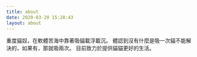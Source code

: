 ```yaml
---
title: about
date: 2020-03-20 15:28:43
layout: about
---
```


重度貓奴，在軟體苦海中靠著吸貓載浮載沉。
體認到沒有什麼是吸一次貓不能解決的，如果有，那就吸兩次。
目前致力於提供貓貓更好的生活。
